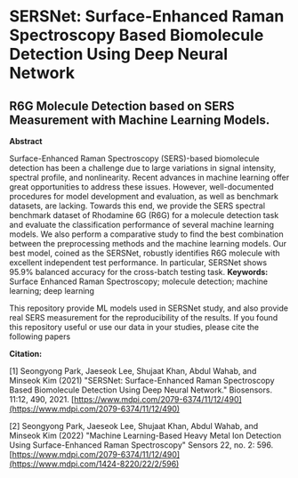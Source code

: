 # SERSNet: Surface-Enhanced Raman Spectroscopy Based Biomolecule Detection Using Deep Neural Network
R6G Molecule Detection based on SERS Measurement with Machine Learning Models.
------------------------------------
**Abstract**

Surface-Enhanced Raman Spectroscopy (SERS)-based biomolecule detection has been a challenge due to large variations in signal intensity, spectral profile, and nonlinearity. Recent advances in machine learning offer great opportunities to address these issues. However, well-documented procedures for model development and evaluation, as well as benchmark datasets, are lacking. Towards this end, we provide the SERS spectral benchmark dataset of Rhodamine 6G (R6G) for a molecule detection task and evaluate the classification performance of several machine learning models. We also perform a comparative study to find the best combination between the preprocessing methods and the machine learning models. Our best model, coined as the SERSNet, robustly identifies R6G molecule with excellent independent test performance. In particular, SERSNet shows 95.9% balanced accuracy for the cross-batch testing task.
**Keywords:** Surface Enhanced Raman Spectroscopy; molecule detection; machine learning; deep learning


This repository provide ML models used in SERSNet study, and also provide real SERS measurement for the reproducibility of the results. If you found this repository useful or use our data in your studies, please cite the following papers

**Citation:**

[1] Seongyong Park, Jaeseok Lee, Shujaat Khan, Abdul Wahab, and Minseok Kim (2021) "SERSNet: Surface-Enhanced Raman Spectroscopy Based Biomolecule Detection Using Deep Neural Network." Biosensors. 11:12, 490, 2021. 
[https://www.mdpi.com/2079-6374/11/12/490](https://www.mdpi.com/2079-6374/11/12/490)

[2] Seongyong Park, Jaeseok Lee, Shujaat Khan, Abdul Wahab, and Minseok Kim (2022) "Machine Learning-Based Heavy Metal Ion Detection Using Surface-Enhanced Raman Spectroscopy" Sensors 22, no. 2: 596. [https://www.mdpi.com/2079-6374/11/12/490](https://www.mdpi.com/1424-8220/22/2/596)

